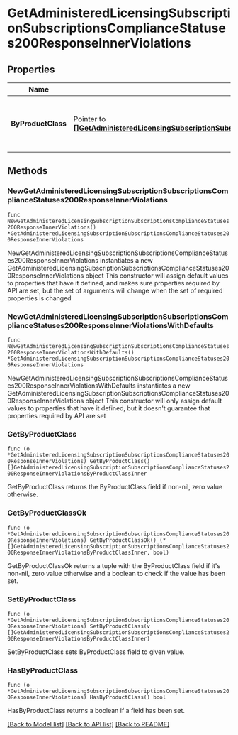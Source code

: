 # GetAdministeredLicensingSubscriptionSubscriptionsComplianceStatuses200ResponseInnerViolations

## Properties

Name | Type | Description | Notes
------------ | ------------- | ------------- | -------------
**ByProductClass** | Pointer to [**[]GetAdministeredLicensingSubscriptionSubscriptionsComplianceStatuses200ResponseInnerViolationsByProductClassInner**](GetAdministeredLicensingSubscriptionSubscriptionsComplianceStatuses200ResponseInnerViolationsByProductClassInner.md) | List of violations by product class that are not compliance | [optional] 

## Methods

### NewGetAdministeredLicensingSubscriptionSubscriptionsComplianceStatuses200ResponseInnerViolations

`func NewGetAdministeredLicensingSubscriptionSubscriptionsComplianceStatuses200ResponseInnerViolations() *GetAdministeredLicensingSubscriptionSubscriptionsComplianceStatuses200ResponseInnerViolations`

NewGetAdministeredLicensingSubscriptionSubscriptionsComplianceStatuses200ResponseInnerViolations instantiates a new GetAdministeredLicensingSubscriptionSubscriptionsComplianceStatuses200ResponseInnerViolations object
This constructor will assign default values to properties that have it defined,
and makes sure properties required by API are set, but the set of arguments
will change when the set of required properties is changed

### NewGetAdministeredLicensingSubscriptionSubscriptionsComplianceStatuses200ResponseInnerViolationsWithDefaults

`func NewGetAdministeredLicensingSubscriptionSubscriptionsComplianceStatuses200ResponseInnerViolationsWithDefaults() *GetAdministeredLicensingSubscriptionSubscriptionsComplianceStatuses200ResponseInnerViolations`

NewGetAdministeredLicensingSubscriptionSubscriptionsComplianceStatuses200ResponseInnerViolationsWithDefaults instantiates a new GetAdministeredLicensingSubscriptionSubscriptionsComplianceStatuses200ResponseInnerViolations object
This constructor will only assign default values to properties that have it defined,
but it doesn't guarantee that properties required by API are set

### GetByProductClass

`func (o *GetAdministeredLicensingSubscriptionSubscriptionsComplianceStatuses200ResponseInnerViolations) GetByProductClass() []GetAdministeredLicensingSubscriptionSubscriptionsComplianceStatuses200ResponseInnerViolationsByProductClassInner`

GetByProductClass returns the ByProductClass field if non-nil, zero value otherwise.

### GetByProductClassOk

`func (o *GetAdministeredLicensingSubscriptionSubscriptionsComplianceStatuses200ResponseInnerViolations) GetByProductClassOk() (*[]GetAdministeredLicensingSubscriptionSubscriptionsComplianceStatuses200ResponseInnerViolationsByProductClassInner, bool)`

GetByProductClassOk returns a tuple with the ByProductClass field if it's non-nil, zero value otherwise
and a boolean to check if the value has been set.

### SetByProductClass

`func (o *GetAdministeredLicensingSubscriptionSubscriptionsComplianceStatuses200ResponseInnerViolations) SetByProductClass(v []GetAdministeredLicensingSubscriptionSubscriptionsComplianceStatuses200ResponseInnerViolationsByProductClassInner)`

SetByProductClass sets ByProductClass field to given value.

### HasByProductClass

`func (o *GetAdministeredLicensingSubscriptionSubscriptionsComplianceStatuses200ResponseInnerViolations) HasByProductClass() bool`

HasByProductClass returns a boolean if a field has been set.


[[Back to Model list]](../README.md#documentation-for-models) [[Back to API list]](../README.md#documentation-for-api-endpoints) [[Back to README]](../README.md)


